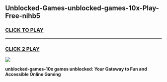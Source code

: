 
## Unblocked-Games-unblocked-games-10x-Play-Free-nihb5
<h3>
<a href="https://premium76.site?title=unblocked-games-10x&ref=21A">CLICK TO PLAY</a></h3>
<hr>

<h3>
<a href="https://premium76.site?title=unblocked-games-10x&ref=21A">CLICK 2 PLAY</a>
  
</h3>

<a href="https://premium76.site?title=unblocked-games-10x&ref=21A"><img src="https://clearcache.store/games.png"></a>


**unblocked-games-10x games unblocked: Your Gateway to Fun and Accessible Online Gaming**
